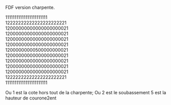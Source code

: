 FDF version charpente.


11111111111111111111111\
12222222222222222222221\
12000000000000000000021\
12000000000000000000021\
12000000000000000000021\
12000000000000000000021\
12000000000500000000021\
12000000000000000000021\
12000000000000000000021\
12000000000000000000021\
12000000000000000000021\
12222222222222222222221\
11111111111111111111111

Ou 1 est la cote hors tout de la charpente;
Ou 2 est le soubassement
5 est la hauteur de courone2ent
